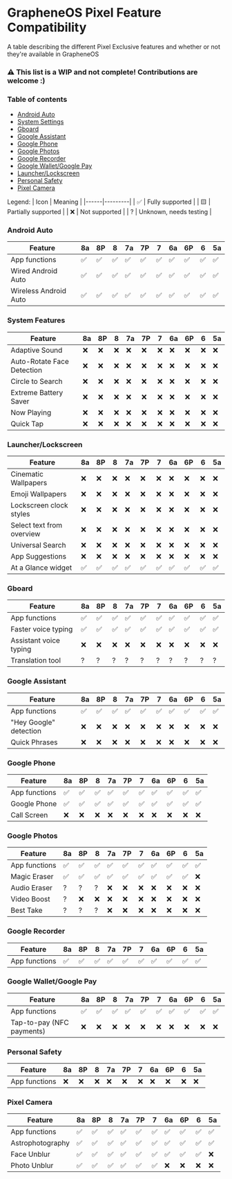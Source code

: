 # GrapheneOS Pixel Feature Compatibility
A table describing the different Pixel Exclusive features and whether or not they're available in GrapheneOS

### ⚠️ This list is a WIP and not complete! Contributions are welcome :)

### Table of contents
* [Android Auto](#android-auto)
* [System Settings](#system-settings)
* [Gboard](#gboard)
* [Google Assistant](#google-assistant)
* [Google Phone](#google-phone)
* [Google Photos](#google-photos)
* [Google Recorder](#google-recorder)
* [Google Wallet/Google Pay](#google-walletgoogle-pay)
* [Launcher/Lockscreen](#launcherlockscreen)
* [Personal Safety](#personal-safety)
* [Pixel Camera](#pixel-camera)

Legend: 
| Icon | Meaning |
|------|---------|
|   ✅   |    Fully supported     |
|   🟨   |     Partially supported    |
|   ❌   |      Not supported   |
|   ?     |      Unknown, needs testing   |

### Android Auto
| Feature | 8a | 8P | 8 | 7a | 7P | 7 | 6a | 6P | 6 | 5a |
|---------------------|----|-------|---|----|-------|---|----|-------|---|----|
|App functions|✅|✅|✅|✅|✅|✅|✅|✅|✅|✅|✅|
|Wired Android Auto   |✅|✅|✅|✅|✅|✅|✅|✅|✅|✅|
|Wireless Android Auto|✅|✅|✅|✅|✅|✅|✅|✅|✅|✅|

### System Features
| Feature | 8a | 8P | 8 | 7a | 7P | 7 | 6a | 6P | 6 | 5a |
|---------|----|-------|---|----|-------|---|----|-------|---|----|
|Adaptive Sound|❌|❌|❌|❌|❌|❌|❌|❌|❌|❌|❌|
|Auto-Rotate Face Detection|❌|❌|❌|❌|❌|❌|❌|❌|❌|❌|❌|
|Circle to Search|❌|❌|❌|❌|❌|❌|❌|❌|❌|❌|❌|
|Extreme Battery Saver|❌|❌|❌|❌|❌|❌|❌|❌|❌|❌|❌|
|Now Playing|❌|❌|❌|❌|❌|❌|❌|❌|❌|❌|❌|
|Quick Tap|❌|❌|❌|❌|❌|❌|❌|❌|❌|❌|❌|

### Launcher/Lockscreen
| Feature | 8a | 8P | 8 | 7a | 7P | 7 | 6a | 6P | 6 | 5a |
|---------|----|-------|---|----|-------|---|----|-------|---|----|
|Cinematic Wallpapers|❌|❌|❌|❌|❌|❌|❌|❌|❌|❌|❌|
|Emoji Wallpapers|❌|❌|❌|❌|❌|❌|❌|❌|❌|❌|❌|
|Lockscreen clock styles|❌|❌|❌|❌|❌|❌|❌|❌|❌|❌|❌|
|Select text from overview|❌|❌|❌|❌|❌|❌|❌|❌|❌|❌|❌|
|Universal Search|❌|❌|❌|❌|❌|❌|❌|❌|❌|❌|❌|
|App Suggestions|❌|❌|❌|❌|❌|❌|❌|❌|❌|❌|❌|
|At a Glance widget|✅|✅|✅|✅|✅|✅|✅|✅|✅|✅|✅|

### Gboard
| Feature | 8a | 8P | 8 | 7a | 7P | 7 | 6a | 6P | 6 | 5a |
|---------|----|-------|---|----|-------|---|----|-------|---|----|
|App functions|✅|✅|✅|✅|✅|✅|✅|✅|✅|✅|✅|
|Faster voice typing|✅|✅|✅|✅|✅|✅|✅|✅|✅|✅|?|
|Assistant voice typing|❌|❌|❌|❌|❌|❌|❌|❌|❌|❌|❌|
|Translation tool|?|?|?|?|?|?|?|?|?|?|?|

### Google Assistant
| Feature | 8a | 8P | 8 | 7a | 7P | 7 | 6a | 6P | 6 | 5a |
|---------|----|-------|---|----|-------|---|----|-------|---|----|
|App functions|✅|✅|✅|✅|✅|✅|✅|✅|✅|✅|✅|
|"Hey Google" detection|❌|❌|❌|❌|❌|❌|❌|❌|❌|❌|❌|
|Quick Phrases|❌|❌|❌|❌|❌|❌|❌|❌|❌|❌|❌|

### Google Phone
| Feature | 8a | 8P | 8 | 7a | 7P | 7 | 6a | 6P | 6 | 5a |
|---------|----|-------|---|----|-------|---|----|-------|---|----|
|App functions|✅|✅|✅|✅|✅|✅|✅|✅|✅|✅|✅|
|Google Phone|✅|✅|✅|✅|✅|✅|✅|✅|✅|✅|✅|
|Call Screen|❌|❌|❌|❌|❌|❌|❌|❌|❌|❌|❌|

### Google Photos
| Feature | 8a | 8P | 8 | 7a | 7P | 7 | 6a | 6P | 6 | 5a |
|---------|----|-------|---|----|-------|---|----|-------|---|----|
|App functions|✅|✅|✅|✅|✅|✅|✅|✅|✅|✅|✅|
|Magic Eraser|✅|✅|✅|✅|✅|✅|✅|✅|✅|❌|
|Audio Eraser|?|?|?|❌|❌|❌|❌|❌|❌|❌|
|Video Boost|?|❌|❌|❌|❌|❌|❌|❌|❌|❌|
|Best Take|?|?|?|❌|❌|❌|❌|❌|❌|❌|

### Google Recorder
| Feature | 8a | 8P | 8 | 7a | 7P | 7 | 6a | 6P | 6 | 5a |
|---------|----|-------|---|----|-------|---|----|-------|---|----|
|App functions|✅|✅|✅|✅|✅|✅|✅|✅|✅|✅|✅|

### Google Wallet/Google Pay
| Feature | 8a | 8P | 8 | 7a | 7P | 7 | 6a | 6P | 6 | 5a |
|---------|----|-------|---|----|-------|---|----|-------|---|----|
|App functions|✅|✅|✅|✅|✅|✅|✅|✅|✅|✅|✅|
|Tap-to-pay (NFC payments)|❌|❌|❌|❌|❌|❌|❌|❌|❌|❌|❌|

### Personal Safety
| Feature | 8a | 8P | 8 | 7a | 7P | 7 | 6a | 6P | 6 | 5a |
|---------|----|-------|---|----|-------|---|----|-------|---|----|
|App functions|❌|❌|❌|❌|❌|❌|❌|❌|❌|❌|❌|


### Pixel Camera
| Feature | 8a | 8P | 8 | 7a | 7P | 7 | 6a | 6P | 6 | 5a |
|---------|----|-------|---|----|-------|---|----|-------|---|----|
|App functions|✅|✅|✅|✅|✅|✅|✅|✅|✅|✅|✅|
|Astrophotography|✅|✅|✅|✅|✅|✅|✅|✅|✅|✅|✅|
|Face Unblur|✅|✅|✅|✅|✅|✅|✅|✅|✅|❌|
|Photo Unblur|✅|✅|✅|✅|✅|✅|❌|❌|❌|❌|
